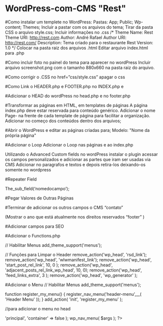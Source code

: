 # WordPress-com-CMS "Rest" 

#Como instalar um templete no WordPress:
	Pastas:
		App;
		Public;
		Wp-content;
		Themes;
			Incluir a pastar com os arquivos do tema;
				Tirar da pasta CSS o arquivo style.css;
				Incluir informações no .css
          /*
          Theme Name: Rest
          Theme URI: http://rest.com
          Author: André Rafael
          Author URI: http://rest.com/
          Description: Tema criado para o restaurante Rest
          Version: 1.0
          */
				Colocar na pasta raiz dos arquivos .html
				Editar arquivo índex.html para .php

#Como incluir foto no painel do tema para aparecer no wordPress
	Incluir arquivo screenshot.png com o tamanho 880x660 na pasta raiz do arquivo.

#Como corrigir o .CSS no href=”css/style.css” apagar o css 
<link rel="stylesheet" href="<?php echo get_stylesheet_directory_uri(); ?>/style.css">

#Como Link o HEADER.php e FOOTER.php no INDEX.php
	<?php get-header(); ?> e <?php get-footer(); ?>

#Adicionar o HEAD do wordPress no head.php e no footer.php
	<?php wp_head(); ?>
	<?php wp_footer();?>

#Transformar as páginas em HTML, em templates de páginas
A página índex.php deve estar reservada para conteúdo genérico.
Adicionar o nome Page- na frente de cada template de página para facilitar a organização.
Adicionar no começo dos conteúdos dentro dos arquivos;
<?php //Tamplete Name:Sobre ?>

#Abrir o WordPress e editar as páginas criadas para;
	Modelo: "Nome da própria página"
	
#Adicionar o Loop
	Adicionar o Loop nas páginas e ao index.php
	<?php if (have_posts() ) : while ( have_posts() ) : the_post() ;  ?>
		<?php the_title(); ?>
		<?php the_content(); ?>
		<?php endwhile; else: ?>
			<p><?php esc_html_e(‘Sorry, no posts matched your criteria. ’); ?></p>
	<?php endif; ?>

Utilizando o Advanced Custom fields no wordPress
	instalar o plugin 
	acessar os campos personalizados e adicionar as partes que iram ser usadas via CMS
	Adicionar no paragrafos e textos <?php the_field('titulo_historia') ?> e depois retira-los deixando-os somente no wordpress

#Repeater Field
<?php IF(have_rows(‘nomedorepeater’)): while(have-rows(‘nomedorepeater’)) : the_row; ?>
The_sub_field(‘nomedocampo’);
<?php endwhile; else : endif ?>

#Pegar Valores de Outras Páginas
<?php
<!--Declaração de vareável -->
<?php $contato = get_page_by_title('contato'); ?> 
<!-- Fim de Declaração de vareável -->

<?php the_field('endereco_header', $contato); ?>
<?php the_field('telefone_header', $contato); ?>

#Terminar de adicionar os outros campos o CMS “contato”
<?php echo date("Y"); ?> (Mostrar o ano que está atualmente nos direitos reservados “footer” )

#Adicionar campos para SEO
<title><?php bloginfo('name'); ?> - <?php wp_title(''); ?> <?php the_field('title_seo'); ?></title>
<meta name="description" content="<?php bloginfo('name'); ?> - <?php wp_title(''); ?> <?php the_field('description_seo'); ?>">

#Adicionar o Functions.php

// Habilitar Menus
add_theme_support('menus');

// Funções para Limpar o Header
remove_action('wp_head', 'rsd_link');
remove_action('wp_head', 'wlwmanifest_link');
remove_action('wp_head', 'start_post_rel_link', 10, 0 );
remove_action('wp_head', 'adjacent_posts_rel_link_wp_head', 10, 0);
remove_action('wp_head', 'feed_links_extra', 3 );
remove_action('wp_head', 'wp_generator' );

#Adicionar o Menu
// Habilitar Menus
add_theme_support('menus');

function register_my_menu() {
  register_nav_menu('header-menu',__( 'Header Menu' ));
}
add_action( 'init', 'register_my_menu' );

//para adicionar o menu no head
<?php
	$args = array(
		'menu' => 'principal',
		'container' => false
	);
	wp_nav_menu( $args );
?>

